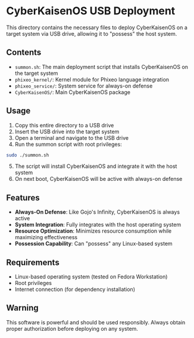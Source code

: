 # CyberKaisenOS USB Deployment

This directory contains the necessary files to deploy CyberKaisenOS on a target system via USB drive, allowing it to "possess" the host system.

## Contents

- `summon.sh`: The main deployment script that installs CyberKaisenOS on the target system
- `phixeo_kernel/`: Kernel module for Phixeo language integration
- `phixeo_service/`: System service for always-on defense
- `CyberKaisenOS/`: Main CyberKaisenOS package

## Usage

1. Copy this entire directory to a USB drive
2. Insert the USB drive into the target system
3. Open a terminal and navigate to the USB drive
4. Run the summon script with root privileges:

```bash
sudo ./summon.sh
```

5. The script will install CyberKaisenOS and integrate it with the host system
6. On next boot, CyberKaisenOS will be active with always-on defense

## Features

- **Always-On Defense**: Like Gojo's Infinity, CyberKaisenOS is always active
- **System Integration**: Fully integrates with the host operating system
- **Resource Optimization**: Minimizes resource consumption while maximizing effectiveness
- **Possession Capability**: Can "possess" any Linux-based system

## Requirements

- Linux-based operating system (tested on Fedora Workstation)
- Root privileges
- Internet connection (for dependency installation)

## Warning

This software is powerful and should be used responsibly. Always obtain proper authorization before deploying on any system.

